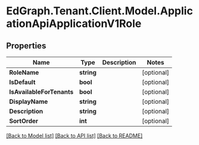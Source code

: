 # EdGraph.Tenant.Client.Model.ApplicationApiApplicationV1Role

## Properties

Name | Type | Description | Notes
------------ | ------------- | ------------- | -------------
**RoleName** | **string** |  | [optional] 
**IsDefault** | **bool** |  | [optional] 
**IsAvailableForTenants** | **bool** |  | [optional] 
**DisplayName** | **string** |  | [optional] 
**Description** | **string** |  | [optional] 
**SortOrder** | **int** |  | [optional] 

[[Back to Model list]](../README.md#documentation-for-models) [[Back to API list]](../README.md#documentation-for-api-endpoints) [[Back to README]](../README.md)


